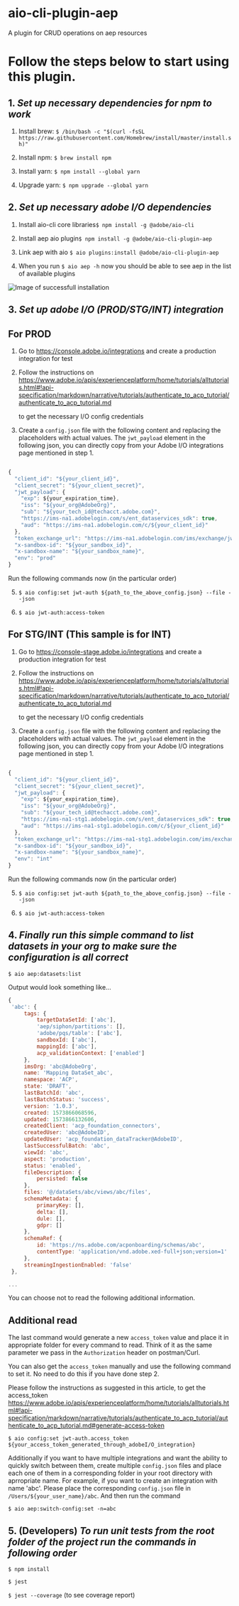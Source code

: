 aio-cli-plugin-aep
==================

A plugin for CRUD operations on aep resources



<!-- tocstop -->
# Follow the steps below to start using this plugin.

## 1. **_Set up necessary dependencies for npm to work_**

1. Install brew: ```$ /bin/bash -c "$(curl -fsSL https://raw.githubusercontent.com/Homebrew/install/master/install.sh)"```

2. Install npm: ```$ brew install npm```

3. Install yarn: ```$ npm install --global yarn```

4. Upgrade yarn: ```$ npm upgrade --global yarn```


## 2. **_Set up necessary adobe I/O dependencies_**
 
1. Install aio-cli core libraries```$ npm install -g @adobe/aio-cli```

2. Install aep aio plugin```$ npm install -g @adobe/aio-cli-plugin-aep```

3. Link aep with aio ```$ aio plugins:install @adobe/aio-cli-plugin-aep```

4. When you run ```$ aio aep -h``` now you should be able to see aep in the list of available plugins

![Image of successfull installation](Successfull_Installation.png)

## 3. **_Set up adobe I/O (PROD/STG/INT) integration_**
      
##      **For PROD**

1. Go to https://console.adobe.io/integrations and create a production integration for test

2. Follow the instructions on https://www.adobe.io/apis/experienceplatform/home/tutorials/alltutorials.html#!api-specification/markdown/narrative/tutorials/authenticate_to_acp_tutorial/authenticate_to_acp_tutorial.md

   to get the necessary I/O config credentials

3. Create a ```config.json``` file with the following content and replacing the placeholders with actual values. The ```jwt_payload``` element in the following json, you can directly copy from your Adobe I/O integrations page mentioned in step 1.
```javascript 1.8

{
  "client_id": "${your_client_id}",
  "client_secret": "${your_client_secret}",
  "jwt_payload": {
    "exp": ${your_expiration_time},
    "iss": "${your_org@AdobeOrg}",
    "sub": "${your_tech_id@techacct.adobe.com}",
    "https://ims-na1.adobelogin.com/s/ent_dataservices_sdk": true,
    "aud": "https://ims-na1.adobelogin.com/c/${your_client_id}"
  },
  "token_exchange_url": "https://ims-na1.adobelogin.com/ims/exchange/jwt/",
  "x-sandbox-id": "${your_sandbox_id}",
  "x-sandbox-name": "${your_sandbox_name}",
  "env": "prod"
}

```
Run the following commands now (in the particular order)

5. ``` $ aio config:set jwt-auth ${path_to_the_above_config.json} --file --json ```

6. ``` $ aio jwt-auth:access-token ```



##      **For STG/INT** (This sample is for INT)

1. Go to https://console-stage.adobe.io/integrations and create a production integration for test

2. Follow the instructions on https://www.adobe.io/apis/experienceplatform/home/tutorials/alltutorials.html#!api-specification/markdown/narrative/tutorials/authenticate_to_acp_tutorial/authenticate_to_acp_tutorial.md

   to get the necessary I/O config credentials

3. Create a ```config.json``` file with the following content and replacing the placeholders with actual values. The ```jwt_payload``` element in the following json, you can directly copy from your Adobe I/O integrations page mentioned in step 1.
```javascript 1.8

{
  "client_id": "${your_client_id}",
  "client_secret": "${your_client_secret}",
  "jwt_payload": {
    "exp": ${your_expiration_time},
    "iss": "${your_org@AdobeOrg}",
    "sub": "${your_tech_id@techacct.adobe.com}",
    "https://ims-na1-stg1.adobelogin.com/s/ent_dataservices_sdk": true,
    "aud": "https://ims-na1-stg1.adobelogin.com/c/${your_client_id}"
  },
  "token_exchange_url": "https://ims-na1-stg1.adobelogin.com/ims/exchange/jwt/",
  "x-sandbox-id": "${your_sandbox_id}",
  "x-sandbox-name": "${your_sandbox_name}",
  "env": "int"
}

```
Run the following commands now (in the particular order)

5. ``` $ aio config:set jwt-auth ${path_to_the_above_config.json} --file --json ```

6. ``` $ aio jwt-auth:access-token ```



## 4. **_Finally run this simple command to list datasets in your org to make sure the configuration is all correct_**

   ```$ aio aep:datasets:list```
 
 Output would look something like...  
  
   ```javascript 1.8
{
	'abc': {
		tags: {
			targetDataSetId: ['abc'],
			'aep/siphon/partitions': [],
			'adobe/pqs/table': ['abc'],
			sandboxId: ['abc'],
			mappingId: ['abc'],
			acp_validationContext: ['enabled']
		},
		imsOrg: 'abc@AdobeOrg',
		name: 'Mapping DataSet_abc',
		namespace: 'ACP',
		state: 'DRAFT',
		lastBatchId: 'abc',
		lastBatchStatus: 'success',
		version: '1.0.3',
		created: 1573866068596,
		updated: 1573866132606,
		createdClient: 'acp_foundation_connectors',
		createdUser: 'abc@AdobeID',
		updatedUser: 'acp_foundation_dataTracker@AdobeID',
		lastSuccessfulBatch: 'abc',
		viewId: 'abc',
		aspect: 'production',
		status: 'enabled',
		fileDescription: {
			persisted: false
		},
		files: '@/dataSets/abc/views/abc/files',
		schemaMetadata: {
			primaryKey: [],
			delta: [],
			dule: [],
			gdpr: []
		},
		schemaRef: {
			id: 'https://ns.adobe.com/acponboarding/schemas/abc',
			contentType: 'application/vnd.adobe.xed-full+json;version=1'
		},
		streamingIngestionEnabled: 'false'
	},

...
```
You can choose not to read the following additional information.

## **Additional read**

The last command would generate a new ```access_token``` value and place it in appropriate folder for every command to read. 
Think of it as the same parameter we pass in the ```Authorization``` header on postman/Curl. 

You can also get the ```access_token``` manually and use the following command to set it. No need to do this if you have done step 2.

Please follow the instructions as suggested in this article, to get the access_token https://www.adobe.io/apis/experienceplatform/home/tutorials/alltutorials.html#!api-specification/markdown/narrative/tutorials/authenticate_to_acp_tutorial/authenticate_to_acp_tutorial.md#generate-access-token

``` $ aio config:set jwt-auth.access_token ${your_access_token_generated_through_adobeI/O_integration} ```


Additionally if you want to have multiple integrations and want the ability to quickly switch between them, create multiple ```config.json``` files and place each one of them in a corresponding folder
in your root directory with aprropriate name.
For example, if you want to create an integration with name 'abc'. Please place the corresponding ```config.json``` file in ```/Users/${your_user_name}/abc```. And then run the command

```$ aio aep:switch-config:set -n=abc```


## 5. (Developers) **_To run unit tests from the root folder of the project run the commands in following order_**

```$ npm install```

```$ jest```

```$ jest --coverage``` (to see coverage report)
